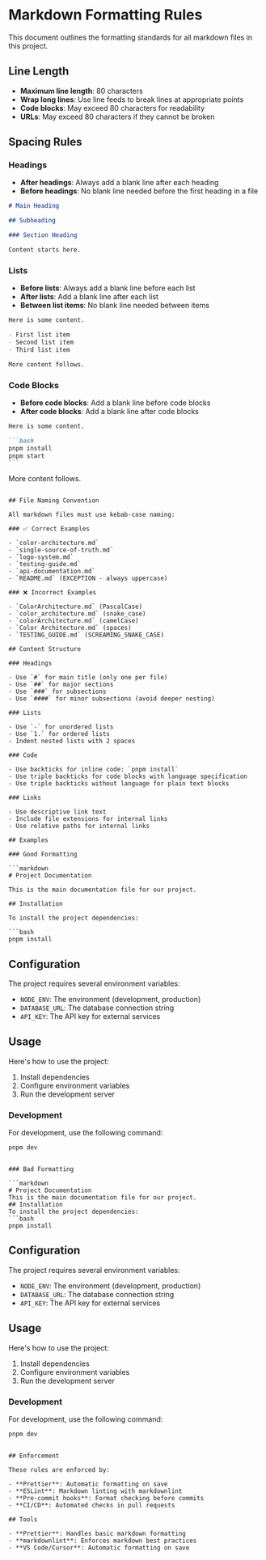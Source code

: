 # Markdown Formatting Rules

This document outlines the formatting standards for all markdown files in this
project.

## Line Length

- **Maximum line length**: 80 characters
- **Wrap long lines**: Use line feeds to break lines at appropriate points
- **Code blocks**: May exceed 80 characters for readability
- **URLs**: May exceed 80 characters if they cannot be broken

## Spacing Rules

### Headings

- **After headings**: Always add a blank line after each heading
- **Before headings**: No blank line needed before the first heading in a file

```markdown
# Main Heading

## Subheading

### Section Heading

Content starts here.
```

### Lists

- **Before lists**: Always add a blank line before each list
- **After lists**: Add a blank line after each list
- **Between list items**: No blank line needed between items

```markdown
Here is some content.

- First list item
- Second list item
- Third list item

More content follows.
```

### Code Blocks

- **Before code blocks**: Add a blank line before code blocks
- **After code blocks**: Add a blank line after code blocks

````markdown
Here is some content.

```bash
pnpm install
pnpm start
```
````

More content follows.

````

## File Naming Convention

All markdown files must use kebab-case naming:

### ✅ Correct Examples

- `color-architecture.md`
- `single-source-of-truth.md`
- `logo-system.md`
- `testing-guide.md`
- `api-documentation.md`
- `README.md` (EXCEPTION - always uppercase)

### ❌ Incorrect Examples

- `ColorArchitecture.md` (PascalCase)
- `color_architecture.md` (snake_case)
- `colorArchitecture.md` (camelCase)
- `Color Architecture.md` (spaces)
- `TESTING_GUIDE.md` (SCREAMING_SNAKE_CASE)

## Content Structure

### Headings

- Use `#` for main title (only one per file)
- Use `##` for major sections
- Use `###` for subsections
- Use `####` for minor subsections (avoid deeper nesting)

### Lists

- Use `-` for unordered lists
- Use `1.` for ordered lists
- Indent nested lists with 2 spaces

### Code

- Use backticks for inline code: `pnpm install`
- Use triple backticks for code blocks with language specification
- Use triple backticks without language for plain text blocks

### Links

- Use descriptive link text
- Include file extensions for internal links
- Use relative paths for internal links

## Examples

### Good Formatting

```markdown
# Project Documentation

This is the main documentation file for our project.

## Installation

To install the project dependencies:

```bash
pnpm install
````

## Configuration

The project requires several environment variables:

- `NODE_ENV`: The environment (development, production)
- `DATABASE_URL`: The database connection string
- `API_KEY`: The API key for external services

## Usage

Here's how to use the project:

1. Install dependencies
2. Configure environment variables
3. Run the development server

### Development

For development, use the following command:

```bash
pnpm dev
```

````

### Bad Formatting

```markdown
# Project Documentation
This is the main documentation file for our project.
## Installation
To install the project dependencies:
```bash
pnpm install
````

## Configuration

The project requires several environment variables:

- `NODE_ENV`: The environment (development, production)
- `DATABASE_URL`: The database connection string
- `API_KEY`: The API key for external services

## Usage

Here's how to use the project:

1. Install dependencies
2. Configure environment variables
3. Run the development server

### Development

For development, use the following command:

```bash
pnpm dev
```

```

## Enforcement

These rules are enforced by:

- **Prettier**: Automatic formatting on save
- **ESLint**: Markdown linting with markdownlint
- **Pre-commit hooks**: Format checking before commits
- **CI/CD**: Automated checks in pull requests

## Tools

- **Prettier**: Handles basic markdown formatting
- **markdownlint**: Enforces markdown best practices
- **VS Code/Cursor**: Automatic formatting on save
```
